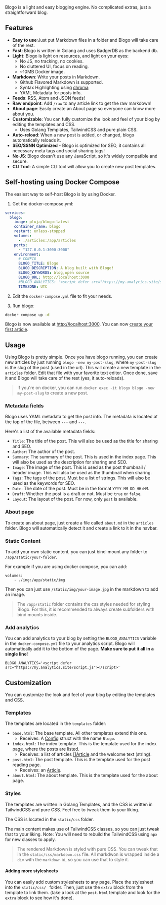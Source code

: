 Blogo is a light and easy blogging engine. No complicated extras, just a straightforward blog. 

## Features

- **Easy to use**:Just put Markdown files in a folder and Blogo will take care of the rest.
- **Fast**: Blogo is written in Golang and uses BadgerDB as the backend db.
- **Light**: Blogo is light on resources, and light on your eyes:
    - No JS, no tracking, no cookies.
    - No cluttered UI, focus on reading.
    - ~10MB Docker image.
- **Markdown**: Write your posts in Markdown.
    - Github Flavored Markdown is supported.
    - Syntax Highlighting using [chroma](https://github.com/alecthomas/chroma)
    - YAML Metadata for posts info.
- **Feeds**: RSS, Atom and JSON feeds!
- **Raw endpoint**: Add `/raw` to any article link to get the raw markdown!
- **About page**: Easily create an About page so everyone can know more about you.
- **Customizable**: You can fully customize the look and feel of your blog by editing the templates and CSS.
    - Uses Golang Templates, TailwindCSS and pure plain CSS.
- **Auto-reload**: When a new post is added, or changed, blogo automatically reloads it.
- **SEO/SSNN Optimized** - Blogo is optimized for SEO, it contains all necessary meta tags and social sharing tags!
- **No JS**: Blogo doesn't use any JavaScript, so it's widely compatible and secure.
- **CLI Tool**: A simple CLI tool will allow you to create new post templates.

## Self-hosting using Docker Compose

The easiest way to self-host Blogo is by using Docker. 

1. Get the docker-compose.yml:

```yml
services:
  blogo:
    image: pluja/blogo:latest
    container_name: blogo
    restart: unless-stopped
    volumes:
      - ./articles:/app/articles
    ports:
      - "127.0.0.1:3000:3000"
    environment:
      # CONFIG
      BLOGO_TITLE: Blogo
      BLOGO_DESCRIPTION: A blog built with Blogo!
      BLOGO_KEYWORDS: blog,open source
      BLOGO_URL: http://localhost:3000
      #BLOGO_ANALYTICS: '<script defer src="https://my.analytics.site/script.js"></script>'
      TIMEZONE: UTC
```

2. Edit the `docker-compose.yml` file to fit your needs.

3. Run blogo:

```bash
docker compose up -d
```

Blogo is now available at [http://localhost:3000](http://localhost:3000). You can now [create your first article](#usage).

## Usage

Using Blogo is pretty simple. Once you have blogo running, you can create new articles by just running `blogo -new my-post-slug`, where `my-post-slug` is the slug of the post (used in the url). This will create a new template in the `articles` folder. Edit that file with your favorite text editor. Once done, save it and Blogo will take care of the rest (yes, it auto-reloads).

> If you're on docker, you can run `docker exec -it blogo blogo -new my-post-slug` to create a new post.

### Metadata fields

Blogo uses YAML metadata to get the post info. The metadata is located at the top of the file, between `---` and `---`.

Here's a list of the available metadata fields:

- `Title`: The title of the post. This will also be used as the title for sharing and SEO.
- `Author`: The author of the post.
- `Summary`: The summary of the post. This is used in the index page. This will also be used as the description for sharing and SEO.
- `Image`: The image of the post. This is used as the post thumbnail / header image. This will also be used as the thumbnail when sharing.
- `Tags`: The tags of the post. Must be a list of strings. This will also be used as the keywords for SEO.
- `Date`: The date of the post. Must be in the format `YYYY-MM-DD HH:MM`.
- `Draft`: Whether the post is a draft or not. Must be `true` or `false`.
- `Layout`: The layout of the post. For now, only `post` is available.

### About page

To create an about page, just create a file called `about.md` in the `articles` folder. Blogo will automatically detect it and create a link to it in the navbar.

### Static Content

To add your own static content, you can just bind-mount any folder to `/app/static/your-folder`.

For example if you are using docker compose, you can add:

```
volumes:
    - ./img:/app/static/img
```

Then you can just use `/static/img/your-image.jpg` in the markdown to add an image.

> The `/app/static` folder contains the css styles needed for styling Blogo. For this, it is recommended to always create subfolders with bind mounts inside.

### Add analytics

You can add analytics to your blog by setting the `BLOGO_ANALYTICS` variable in the `docker-compose.yml` file to your analytics script. Blogo will automatically add it to the bottom of the page. **Make sure to put it all in a single line**!

```env
BLOGO_ANALYTICS='<script defer src="https://my.analytics.site/script.js"></script>'
```

## Customization

You can customize the look and feel of your blog by editing the templates and CSS. 

### Templates

The templates are located in the `templates` folder:

- `base.html`: The base template. All other templates extend this one.
    - Receives: A [Config](https://github.com/pluja/blogo/-/blob/main/blogo/models.go) struct with the name `Blogo`.
- `index.html`: The index template. This is the template used for the index page, where the posts are listed.
    - Receives: a list of articles [[]Article](https://github.com/pluja/blogo/-/blob/main/blogo/models.go) and the welcome text (string).
- `post.html`: The post template. This is the template used for the post reading page.
    - Receives: an [Article](https://github.com/pluja/blogo/-/blob/main/blogo/models.go).
- `about.html`: The about template. This is the template used for the about page.

### Styles

The templates are written in Golang Templates, and the CSS is written in TailwindCSS and pure CSS. Feel free to tweak them to your liking.

The CSS is located in the `static/css` folder. 

The main content makes use of TailwindCSS classes, so you can just tweak that to your liking. Note: You will need to rebuild the TailwindCSS using `npx` for new classes to apply.

> The rendered Markdown is styled with pure CSS. You can tweak that in the `static/css/markdown.css` file. All markdwon is wrapped inside a `div` with the `markdown` id, so you can use that to style it.

#### Adding more stylesheets

You can easily add custom stylesheets to any page. Place the stylesheet into the `static/css/ ` folder. Then, just use the `extra` block from the template to link them. (take a look at the `post.html` template and look for the `extra` block to see how it's done).
